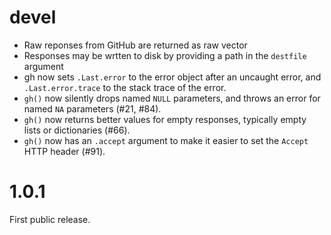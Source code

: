 # devel

-  Raw reponses from GitHub are returned as raw vector
-  Responses may be wrtten to disk by providing a path in the `destfile`
   argument
-  gh now sets `.Last.error` to the error object after an uncaught error,
   and `.Last.error.trace` to the stack trace of the error.
-  `gh()` now silently drops named `NULL` parameters, and throws an
   error for named `NA` parameters (#21, #84).
-  `gh()` now returns better values for empty responses, typically empty
   lists or dictionaries (#66).
-  `gh()` now has an `.accept` argument to make it easier to set the
   `Accept` HTTP header (#91).

# 1.0.1

First public release.
